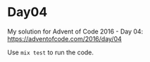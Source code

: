 # Day04

My solution for Advent of Code 2016 - Day 04: https://adventofcode.com/2016/day/04

Use `mix test` to run the code.

